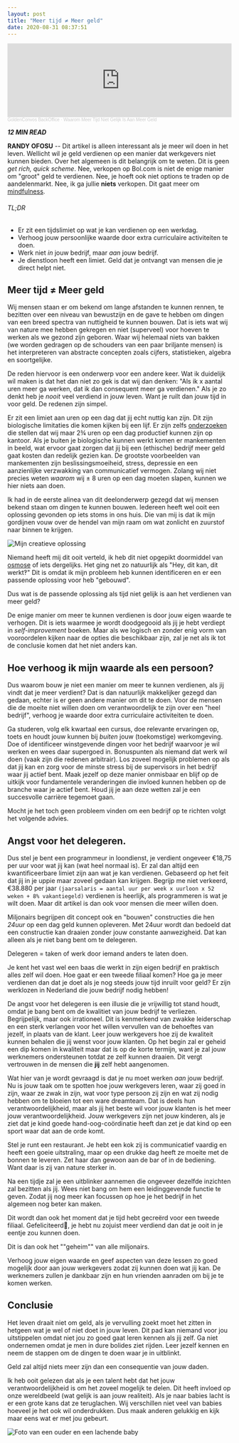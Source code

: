 ```yaml
---
layout: post
title: "Meer tijd ≠ Meer geld"
date: 2020-08-31 08:37:51
---
```

<iframe width="100%" height="166" scrolling="no" frameborder="no" allow="autoplay" src="https://w.soundcloud.com/player/?url=https%3A//api.soundcloud.com/tracks/886497523&color=%23daa520&auto_play=false&hide_related=false&show_comments=true&show_user=true&show_reposts=false&show_teaser=true"></iframe><div style="font-size: 10px; color: #cccccc;line-break: anywhere;word-break: normal;overflow: hidden;white-space: nowrap;text-overflow: ellipsis; font-family: Interstate,Lucida Grande,Lucida Sans Unicode,Lucida Sans,Garuda,Verdana,Tahoma,sans-serif;font-weight: 100;"><a href="https://soundcloud.com/goldenconvos" title="GoldenConvos BackOffice" target="_blank" style="color: #cccccc; text-decoration: none;">GoldenConvos BackOffice</a> · <a href="https://soundcloud.com/goldenconvos/waarom-meer-tijd-niet-gelijk-is-aan-meer-geld" title="Waarom Meer Tijd Niet Gelijk Is Aan Meer Geld" target="_blank" style="color: #cccccc; text-decoration: none;">Waarom Meer Tijd Niet Gelijk Is Aan Meer Geld</a></div>

<i class="fa fa-clock-o" aria-hidden="true" style="fontsize:20px"> **12 MIN READ**</i>

**RANDY OFOSU** -- Dit artikel is alleen interessant als je meer wil doen in het leven. Wellicht wil je geld verdienen op een manier dat werkgevers niet kunnen bieden. Over het algemeen is dit belangrijk om te weten. Dit is geen *get rich, quick scheme*. Nee, verkopen op Bol.com is niet de enige manier om "groot" geld te verdienen. Nee, je hoeft ook niet options te traden op de aandelenmarkt. Nee, ik ga jullie **niets** verkopen. Dit gaat meer om <a href="https://en.wikipedia.org/wiki/Mindfulness" title="Wikipagina over Mindfulness" alt="Wikipagina over Mindfulness" target="_blank">mindfulness</a>. 

###### TL;DR
- Er zit een tijdslimiet op wat je kan verdienen op een werkdag.
- Verhoog jouw persoonlijke waarde door extra curriculaire activiteiten te doen.
- Werk niet *in* jouw bedrijf, maar *aan* jouw bedrijf.
- Je dienstloon heeft een limiet. Geld dat je ontvangt van mensen die je direct helpt niet.

## Meer tijd ≠ Meer geld
Wij mensen staan er om bekend om lange afstanden te kunnen rennen, te bezitten over een niveau van bewustzijn en de gave te hebben om dingen van een breed spectra van nuttigheid te kunnen bouwen. Dat is iets wat wij van nature mee hebben gekregen en niet (superveel) voor hoeven te werken als we gezond zijn geboren. Waar wij helemaal niets van bakken (we worden gedragen op de schouders van een paar briljante mensen) is het interpreteren van abstracte concepten zoals cijfers, statistieken, algebra en soortgelijke.

De reden hiervoor is een onderwerp voor een andere keer. Wat ik duidelijk wil maken is dat het dan niet zo gek is dat wij dan denken: "Als ik x aantal uren meer ga werken, dat ik dan consequent meer ga verdienen." Als je zo denkt heb je *nooit* veel verdiend in jouw leven. Want je ruilt dan jouw tijd in voor geld. De redenen zijn simpel.

Er zit een limiet aan uren op een dag dat jij echt nuttig kan zijn. Dit zijn biologische limitaties die komen kijken bij een lijf. Er zijn zelfs <a href="https://hbr.org/2009/10/making-time-off-predictable-and-required" title="Harvard Business Review onderzoek uit 2019" alt="Harvard Business Review onderzoek uit 2019" target="_blank">onderzoeken</a> die stellen dat wij maar 2¾ uren op een dag productief kunnen zijn op kantoor. Als je buiten je biologische kunnen werkt komen er mankementen in beeld, wat ervoor gaat zorgen dat jij bij een (ethische) bedrijf meer geld gaat kosten dan redelijk gezien kan. De grootste voorbeelden van mankementen zijn beslissingsmoeiheid, stress, depressie en een aanzienlijke verzwakking van communicatief vermogen. Zolang wij niet precies weten *waarom* wij ± 8 uren op een dag moeten slapen, kunnen we hier niets aan doen.

Ik had in de eerste alinea van dit deelonderwerp gezegd dat wij mensen bekend staan om dingen te kunnen bouwen. Iedereen heeft wel ooit een oplossing gevonden op iets stoms in ons huis. Die van mij is dat ik mijn gordijnen vouw over de hendel van mijn raam om wat zonlicht en zuurstof naar binnen te krijgen. 

<img src="/assets/img/randomoplossing.jpg" title="Mijn creatieve oplossing." alt="Mijn creatieve oplossing">

Niemand heeft mij dit ooit verteld, ik heb dit niet opgepikt doormiddel van <a href="https://nl.qwe.wiki/wiki/Social_osmosis" title="Omdat ik het niet heb over diffusie van vloeistof" target="_blank" alt="sociale osmose">osmose</a> of iets dergelijks. Het ging net zo natuurlijk als "Hey, dit kan, dit werkt‽" Dit is omdat ik mijn probleem heb kunnen identificeren en er een passende oplossing voor heb "gebouwd". 

Dus wat is de passende oplossing als tijd niet gelijk is aan het verdienen van meer geld?

De enige manier om meer te kunnen verdienen is door jouw eigen waarde te verhogen. Dit is iets waarmee je wordt doodgegooid als jij je hebt verdiept in *self-improvement* boeken. Maar als we logisch en zonder enig vorm van vooroordelen kijken naar de opties die beschikbaar zijn, zal je net als ik tot de conclusie komen dat het niet anders kan. 

## Hoe verhoog ik mijn waarde als een persoon?
Dus waarom bouw je niet een manier om meer te kunnen verdienen, als jij vindt dat je meer verdient? Dat is dan natuurlijk makkelijker gezegd dan gedaan, echter is er geen andere manier om dit te doen. Voor de mensen die de moeite niet willen doen om verantwoordelijk te zijn over een "heel bedrijf", verhoog je waarde door extra curriculaire activiteiten te doen. 

Ga studeren, volg elk kwartaal een cursus, doe relevante ervaringen op, toets en houdt jouw kunnen bij *buiten* jouw (toekomstige) werkomgeving. Doe of identificeer winstgevende dingen voor het bedrijf waarvoor je wil werken en wees daar supergoed in. Bonuspunten als niemand dat werk wil doen (vaak zijn die redenen arbitrair). Los zoveel mogelijk problemen op als dat jij kan en zorg voor de minste stress bij de supervisors in het bedrijf waar jij actief bent. Maak jezelf op deze manier onmisbaar en blijf op de uitkijk voor fundamentele veranderingen die invloed kunnen hebben op de branche waar je actief bent. Houd jij je aan deze wetten zal je een succesvolle carrière tegemoet gaan.

Mocht je het toch geen probleem vinden om een bedrijf op te richten volgt het volgende advies.

## Angst voor het delegeren.
Dus stel je bent een programmeur in loondienst, je verdient ongeveer €18,75 per uur voor wat jij kan (wat heel normaal is). Er zal dan altijd een kwantificeerbare limiet zijn aan wat je kan verdienen. Gebaseerd op het feit dat jij in je uppie maar zoveel gedaan kan krijgen. Begrijp me niet verkeerd, €38.880 per jaar `(jaarsalaris = aantal uur per week x uurloon x 52 weken + 8% vakantiegeld)` verdienen is heerlijk, als programmeren is wat je wilt doen. Maar dit artikel is dan ook voor mensen die meer willen doen.

Miljonairs begrijpen dit concept ook en "bouwen" constructies die hen *24uur* op een dag geld kunnen opleveren. Met 24uur wordt dan bedoeld dat een constructie kan draaien zonder jouw constante aanwezigheid. Dat kan alleen als je niet bang bent om te delegeren. 

Delegeren = taken of werk door iemand anders te laten doen.

Je kent het vast wel een baas die werkt in zijn eigen bedrijf en praktisch alles zelf wil doen. Hoe gaat er een tweede filiaal komen? Hoe ga je meer verdienen dan dat je doet als je nog steeds jouw tijd inruilt voor geld? Er zijn werklozen in Nederland die jouw bedrijf nodig hebben!

De angst voor het delegeren is een illusie die je vrijwillig tot stand houdt, omdat je bang bent om de kwalitiet van jouw bedrijf te verliezen. Begrijpelijk, maar ook irrationeel. Dit is kenmerkend van zwakke leiderschap en een sterk verlangen voor het willen vervullen van de behoeftes van jezelf, in plaats van de klant. Leer jouw werkgevers hoe zij de kwaliteit kunnen behalen die jij wenst voor jouw klanten. Op het begin zal er geheid een dip komen in kwaliteit maar dat is op de korte termijn, want je zal jouw werknemers ondersteunen totdat ze zelf kunnen draaien. Dit vergt vertrouwen in de mensen die **jij** zelf hebt aangenomen.

Wat hier van je wordt gevraagd is dat je nu moet werken *aan* jouw bedrijf. Nu is jouw taak om te spotten hoe jouw werkgevers leren, waar zij goed in zijn, waar ze zwak in zijn, wat voor type persoon zij zijn en wat zij nodig hebben om te bloeien tot een ware dreamteam. Dat is deels hun verantwoordelijkheid, maar als jij het beste wil voor jouw klanten is het meer jouw verantwoordelijkheid. Jouw werkgevers zijn net jouw kinderen, als je ziet dat je kind goede hand-oog-coördinatie heeft dan zet je dat kind op een sport waar dat aan de orde komt. 

Stel je runt een restaurant. Je hebt een kok zij is communicatief vaardig en heeft een goeie uitstraling, maar op een drukke dag heeft ze moeite met de bonnen te leveren. Zet haar dan gewoon aan de bar of in de bediening. Want daar is zij van nature sterker in. 

Na een tijdje zal je een uitblinker aannemen die ongeveer dezelfde inzichten zal bezitten als jij. Wees niet bang om hem een leidinggevende functie te geven. Zodat jij nog meer kan focussen op hoe je het bedrijf in het algemeen nog beter kan maken. 

Dit wordt dan ook het moment dat je tijd hebt gecreërd voor een tweede filiaal. Gefeliciteerd🎉, je hebt nu zojuist meer verdiend dan dat je ooit in je eentje zou kunnen doen.

Dit is dan ook het ""geheim"" van alle miljonairs. 

Verhoog jouw eigen waarde en geef aspecten van deze lessen zo goed mogelijk door aan jouw werkgevers zodat zij kunnen doen wat jij kan. De werknemers zullen je dankbaar zijn en hun vrienden aanraden om bij je te komen werken. 

## Conclusie
Het leven draait niet om geld, als je vervulling zoekt moet het zitten in hetgeen wat je wel of niet doet in jouw leven. Dit pad kan niemand voor jou uitstippelen omdat niet jou zo goed gaat leren kennen als jij zelf. Ga niet ondernemen omdat je men in dure bolides ziet rijden. Leer jezelf kennen en neem de stappen om de dingen te doen waar je in uitblinkt. 

Geld zal altijd niets meer zijn dan een consequentie van jouw daden.

Ik heb ooit gelezen dat als je een talent hebt dat het jouw verantwoordelijkheid is om het zoveel mogelijk te delen. Dit heeft invloed op onze wereldbeeld (wat gelijk is aan jouw realiteit). Als je naar babies lacht is er een grote kans dat ze teruglachen. Wij verschillen niet veel van babies hoeveel je het ook wil onderdrukken. Dus maak anderen gelukkig en kijk maar eens wat er met jou gebeurt.

<img src="/assets/img/babies.png" title="Je moest lachen eh, eerlijk." alt="Foto van een ouder en een lachende baby">